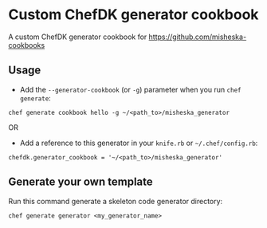 # Custom ChefDK generator cookbook

A custom ChefDK generator cookbook for https://github.com/misheska-cookbooks

## Usage

- Add the `--generator-cookbook` (or `-g`) parameter when you run
  `chef generate`:

```
chef generate cookbook hello -g ~/<path_to>/misheska_generator
````

OR

- Add a reference to this generator in your `knife.rb` or `~/.chef/config.rb`:

```
chefdk.generator_cookbook = '~/<path_to>/misheska_generator'
```

## Generate your own template

Run this command generate a skeleton code generator directory:

```
chef generate generator <my_generator_name>
```
